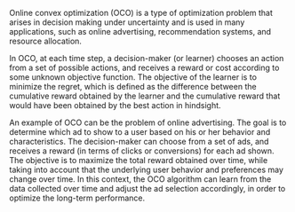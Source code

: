 




Online convex optimization (OCO) is a type of optimization problem that arises in decision making under uncertainty and is used in many applications, such as online advertising, recommendation systems, and resource allocation.

In OCO, at each time step, a decision-maker (or learner) chooses an action from a set of possible actions, and receives a reward or cost according to some unknown objective function. The objective of the learner is to minimize the regret, which is defined as the difference between the cumulative reward obtained by the learner and the cumulative reward that would have been obtained by the best action in hindsight.

An example of OCO can be the problem of online advertising. The goal is to determine which ad to show to a user based on his or her behavior and characteristics. The decision-maker can choose from a set of ads, and receives a reward (in terms of clicks or conversions) for each ad shown. The objective is to maximize the total reward obtained over time, while taking into account that the underlying user behavior and preferences may change over time. In this context, the OCO algorithm can learn from the data collected over time and adjust the ad selection accordingly, in order to optimize the long-term performance.